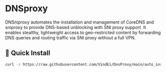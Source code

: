 # DNSproxy
DNSniproxy automates the installation and management of CoreDNS and sniproxy to provide DNS-based unblocking with SNI proxy support. It enables stealthy, lightweight access to geo-restricted content by forwarding DNS queries and routing traffic via SNI proxy without a full VPN.
## 🧠 Quick Install

```bash
curl -s https://raw.githubusercontent.com/VindEi/DnsProxy/main/auto_install.sh | bash
